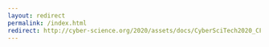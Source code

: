 ```yaml
---
layout: redirect
permalink: /index.html
redirect: http://cyber-science.org/2020/assets/docs/CyberSciTech2020_CFP_11.pdf
---
```


